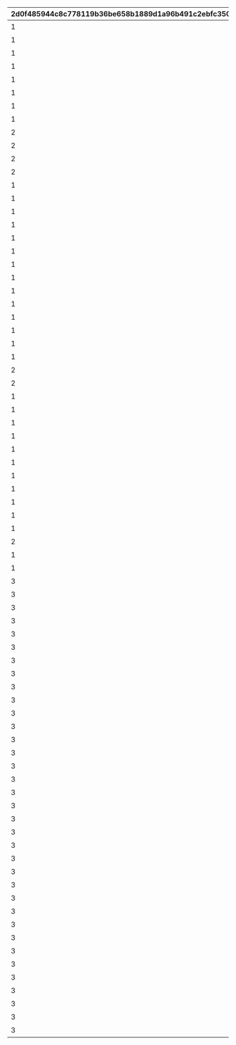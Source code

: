 |2d0f485944c8c778119b36be658b1889d1a96b491c2ebfc350bec8d3cedb9059|a23737751348de3f10582c10a87a0437de1263746b3bc8aac017eb91fe9d903c|6e6c167c78a4182d7ba4445a01e2eb212b64578640cf2b945a864fb13025a48d|f36bf50d9ba42df8984e0d776808ab877cd5be549df64833ac724d2b01cc0183|deb3ebb6b48a0be68b16e53a2e3f4a716235bbfaccfceb799410fa8ac3fb1969|7eaf074d0a0f47e0e11ab4f8e547b80d1b90c1db1fb7f9b4ca316c6345a8e62b|edde89b995a87344ba6039845a3e342ae979591c8898795a36b6cb65d1ca9733|b426e725bf3d0cfb2c9faa3556525467c9349c770198d089778934f74af10d8d|
| --- | --- | --- | --- | --- | --- | --- | --- |
|1|0|【料理】ダイスが2個に増える|0|1|52001|1|1|
|1|0|【料理】ダイスの目が必ず「1」になる|0|1|52002|1|2|
|1|0|【料理】次のターン数のカウントをスキップする|0|3|52002|2|3|
|1|0|【料理】ダイスの目が必ず「4」になる|0|1|52004|1|4|
|1|0|【料理】ダイスの目が\n「4・5・6」のみになる|0|1|52006|1|5|
|1|0|【料理】ダイスの目が1回目は必ず「3」に、2回目は必ず「6」になる|0|1|52007|1|6|
|1|0|【料理】ダイスの目が必ず「5」になる|0|1|52003|1|7|
|1|0|【料理】マイルマスの獲得マイルが200%アップする|0|2|52008|7|8|
|2|0|【イベント】次のターン数のカウントをスキップする|0|3|4|2|9|
|2|0|【イベント】マイルマスの獲得マイルが100%アップする|0|2|5|3|10|
|2|0|【イベント】ミニゲームの獲得マイルが100%アップする|0|2|6|5|11|
|2|0|【イベント】マイルショップの全商品が20%以上割引される|0|3|7|4|12|
|1|0|【料理】ダイスの目が1回目は必ず「8」に、2回目は必ず「1」になる|0|1|52009|1|13|
|1|0|【料理】「マイルマス」「トレ\nジャーマス」「ショップマス」のRANKが1つ上がる|0|2|52010|6|14|
|1|0|【料理】ダイスの目が1回目は必ず「2」に、2回目は必ず「7」になる|0|1|52011|1|15|
|1|0|【料理】ダイスの目が\n「1・2・3」のみになる|0|1|52012|1|16|
|1|0|【料理】次のターン数のカウントをスキップする|0|3|52012|2|17|
|1|0|【料理】移動時にマイルマスをスキップできる|0|1|52014|8|18|
|1|0|【料理】次回移動時に1マス分多く進める|0|1|52005|1|19|
|1|2|【料理】次回移動時に1マス分多く進める|2|1|52014|1|20|
|1|0|【料理】ダイスが2個に増える|0|1|52015|1|21|
|1|0|【料理】次回移動時に1マス分多く進める|0|1|52015|1|22|
|1|0|【料理】ダイスの目が必ず「6」になる|0|1|52016|1|23|
|1|0|【料理】移動系カテゴリーの料理が食べられなくなる|0|1|52017|9|24|
|1|0|【料理】ダイスの目が必ず「3」になる|0|1|52018|1|25|
|1|0|【料理】ダイスの目が必ず「8」になる|0|1|52019|1|26|
|2|0|【イベント】次のターン数のカウントをスキップする|0|3|98011|2|27|
|2|0|【イベント】次のターン数のカウントをスキップする|0|3|98012|2|28|
|1|0|【料理】移動時にマイルマスをスキップできる|0|2|52020|10|29|
|1|2|【料理】次回移動時に1マス分多く進める|2|1|52020|1|30|
|1|0|【料理】移動時にトレジャーマスをスキップできる|0|2|52021|10|31|
|1|0|【料理】ダイスの「5と6」の\n目が出る確率が3倍になる|0|1|52022|1|32|
|1|0|【料理】ダイスの目が1回目は必ず「6」に、2回目は必ず「3」になる|0|1|52023|1|33|
|1|0|【料理】次回移動時に3マス分多く進める|0|1|52024|1|34|
|1|0|【料理】移動時に「マイルマス」「トレジャーマス」をスキップできる|0|2|52025|10|35|
|1|0|【料理】ダイスの目が必ず「5」になる|0|1|52027|1|36|
|1|0|【料理】ダイスの目が\n「1・2」のみになる|0|1|52028|1|37|
|1|0|【料理】ダイスの目が必ず「2」になる|0|1|52029|1|38|
|1|0|【料理】次のターン数のカウントをスキップする|0|3|52029|2|39|
|2|0|【イベント】マイルショップの全商品が20%以上割引される|0|3|8|4|40|
|1|0|【料理】「マイルマス」を「トレジャーマス」に変化させる|0|3|52030|11|41|
|1|0|【料理】ダイスの目が\n「1・6・6・6・8・8」になる|0|1|52031|1|42|
|3|0|最大ｎマイルを入手する|0|1|1|99|1001|
|3|0|ダイスを1回振りなおせる|0|1|2|99|1002|
|3|0|ダイスを1回振りなおせる_有効ターン2|0|1|3|99|1003|
|3|0|【仲間】最大50％割引確定の\nショップを開く\n（1品100％割引あり）|0|1|1001|126501|11001|
|3|0|【仲間】最大1000マイルを入手する|0|1|1002|105301|11002|
|3|0|【仲間】料理を1つ入手する|0|1|1003|126401|11003|
|3|0|【仲間】ダイスの目を1回振りなおせる|0|1|1004|100501|11004|
|3|0|【仲間】ダイスの目を2回振りなおせる|0|1|1005|101301|11005|
|3|0|【仲間】出目が4のダイスを同時に振ってどちらか選択できる|0|1|1006|104301|11006|
|3|0|【仲間】出目が3のダイスを同時に振ってどちらか選択できる|0|1|1007|102701|11007|
|3|0|【仲間】出目の合計が7以上になるまでダイスを追加で振れる|0|1|1008|100901|11008|
|3|0|【仲間】最大50％割引確定の\nショップを開く\n（1品100％割引あり）|0|1|1009|105101|11009|
|3|0|【仲間】最大1000マイルを入手する|0|1|1010|101801|11010|
|3|0|【仲間】ダイスの表と裏どちらを適用するか選択できる|0|1|1011|129701|11011|
|3|0|【仲間】ダイスの目を1回振りなおせる|0|1|1012|101601|11012|
|3|0|【仲間】ダイスの目を2回振りなおせる|0|1|1013|105601|11013|
|3|0|【仲間】出目が3のダイスを同時に振ってどちらか選択できる|0|1|1014|102001|11014|
|3|0|【仲間】出目の合計が7以上になるまでダイスを追加で振れる|0|1|1015|129601|11015|
|3|0|【仲間】出たダイスの目が奇数だった場合、ライバルを1ターン休みにできる|0|1|1016|100401|11016|
|3|0|【仲間】出たダイスの目が偶数だった場合、1マス分多く進める|0|1|1017|127701|11017|
|3|0|【仲間】出たダイスの目が奇数だった場合、ライバルを1ターン休みにできる|0|1|1018|127801|11018|
|3|0|【仲間】最大50％割引確定の\nショップを開く\n（1品100％割引あり）|0|1|1019|104801|11019|
|3|0|【仲間】ダイスの目を2回振りなおせる|0|1|1020|104701|11020|
|3|0|【仲間】出目の合計が7以上になるまでダイスを追加で振れる|0|1|1021|105001|11021|
|3|0|【仲間】最大2000マイルを入手する|0|1|1022|103201|11022|
|3|0|【仲間】福引券を1枚入手する|0|1|1023|130901|11023|
|3|0|【仲間】料理を1つ入手する|0|1|1024|102501|11024|
|3|0|【仲間】ダイスの表と裏どちらを適用するか選択できる|0|1|1025|100801|11025|
|3|0|【仲間】出目が4のダイスを同時に振ってどちらか選択できる|0|1|1026|123301|11026|
|3|0|【仲間】最大50％割引確定の\nショップを開く\n（1品100％割引あり）|0|1|1027|104601|11027|
|3|0|【仲間】ダイスの目を2回振りなおせる|0|1|1028|118101|11028|
|3|0|【仲間】出目の合計が7以上になるまでダイスを追加で振れる|0|1|1029|103401|11029|
|3|0|【仲間】最大2000マイルを入手する|0|1|1030|118001|11030|
|3|0|【仲間】福引券を1枚入手する|0|1|1031|102801|11031|
|3|0|【仲間】料理を1つ入手する|0|1|1032|100201|11032|
